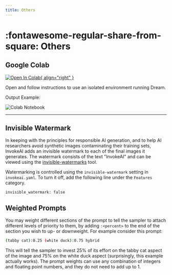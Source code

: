 ```yaml
---
title: Others
---
```


# :fontawesome-regular-share-from-square: Others

## **Google Colab**

[![Open In Colab](https://colab.research.google.com/assets/colab-badge.svg){ align="right" }](https://colab.research.google.com/github/lstein/stable-diffusion/blob/main/notebooks/Stable_Diffusion_AI_Notebook.ipynb)

Open and follow instructions to use an isolated environment running Dream.

Output Example:

![Colab Notebook](../assets/colab_notebook.png)

---

## **Invisible Watermark**

In keeping with the principles for responsible AI generation, and to
help AI researchers avoid synthetic images contaminating their
training sets, InvokeAI adds an invisible watermark to each of the
final images it generates. The watermark consists of the text
"InvokeAI" and can be viewed using the
[invisible-watermarks](https://github.com/ShieldMnt/invisible-watermark)
tool.

Watermarking is controlled using the `invisible-watermark` setting in
`invokeai.yaml`. To turn it off, add the following line under the `Features`
category.

```
invisible_watermark: false
```


## **Weighted Prompts**

You may weight different sections of the prompt to tell the sampler to attach different levels of
priority to them, by adding `:<percent>` to the end of the section you wish to up- or downweight. For
example consider this prompt:

```bash
(tabby cat):0.25 (white duck):0.75 hybrid
```

This will tell the sampler to invest 25% of its effort on the tabby cat aspect of the image and 75%
on the white duck aspect (surprisingly, this example actually works). The prompt weights can use any
combination of integers and floating point numbers, and they do not need to add up to 1.


